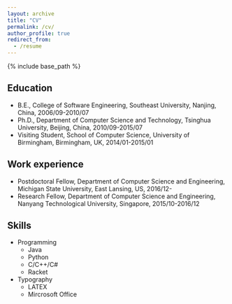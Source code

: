 ```yaml
---
layout: archive
title: "CV"
permalink: /cv/
author_profile: true
redirect_from:
  - /resume
---
```


{% include base_path %}

## Education

* B.E., College of Software Engineering, Southeast University, Nanjing, China, 2006/09-2010/07
* Ph.D., Department of Computer Science and Technology, Tsinghua University, Beijing, China, 2010/09-2015/07
* Visiting Student, School of Computer Science, University of Birmingham, Birmingham, UK, 2014/01-2015/01

## Work experience

* Postdoctoral Fellow, Department of Computer Science and Engineering, Michigan State University, East Lansing, US, 2016/12-
* Research Fellow, Department of Computer Science and Engineering, Nanyang Technological University, Singapore, 2015/10-2016/12
  
## Skills

* Programming
  * Java
  * Python
  * C/C++/C#
  * Racket
* Typography 
  * LATEX
  * Mircrosoft Office

